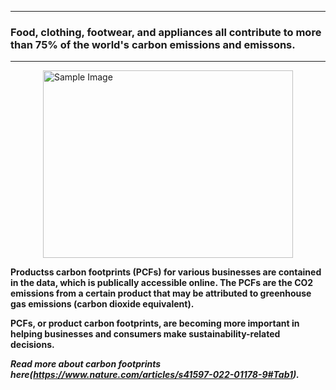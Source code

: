 ___

### Food, clothing, footwear, and appliances all contribute to more than 75% of the world's carbon emissions and emissons.
___



<img src="https://user-images.githubusercontent.com/108348003/211213928-ab581c1d-fe7d-453f-8c37-e00ce1f05f28.png" alt="Sample Image" width="400" height="300" style="display: block; margin-left: auto; margin-right: auto;"/>




**Productss carbon footprints (PCFs) for various businesses are contained in the data, which is publically accessible online. The PCFs are the CO2 emissions from a certain product that may be attributed to greenhouse gas emissions (carbon dioxide equivalent).**

**PCFs, or product carbon footprints, are becoming more important in helping businesses and consumers make sustainability-related decisions.**

***Read more about carbon footprints here(https://www.nature.com/articles/s41597-022-01178-9#Tab1).***
